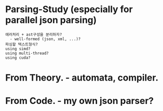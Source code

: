 # Parsing-Study (especially for parallel json parsing)
    에러처리 + ast구성을 분리하자?
      - well-formed (json, xml, ...)?
    파싱할 텍스트형식?
    using simd?
    using multi-thread?
    using cuda?
    
# From Theory. - automata, compiler.
# From Code. - my own json parser?
